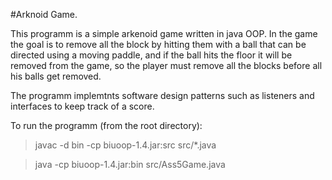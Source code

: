 #Arknoid Game.

This programm is a simple arkenoid game written in java OOP.
In the game the goal is to remove all the block by hitting them with a ball
that can be directed using a moving paddle, and if the ball hits the floor it will 
be removed from the game, so the player must remove all the blocks before all his balls 
get removed.


The programm implemtnts software design patterns such as listeners and interfaces
to keep track of a score.


To run the programm (from the root directory):

> javac -d bin -cp biuoop-1.4.jar:src src/*.java

> java -cp biuoop-1.4.jar:bin src/Ass5Game.java
